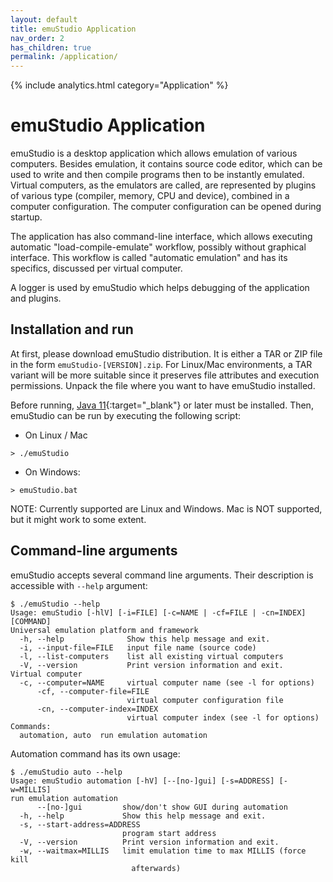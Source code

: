 ```yaml
---
layout: default
title: emuStudio Application
nav_order: 2
has_children: true
permalink: /application/
---
```


{% include analytics.html category="Application" %}

# emuStudio Application

emuStudio is a desktop application which allows emulation of various computers. Besides emulation, it contains source
code editor, which can be used to write and then compile programs then to be instantly emulated. Virtual computers, as
the emulators are called, are represented by plugins of various type (compiler, memory, CPU and device), combined in a
computer configuration. The computer configuration can be opened during startup.

The application has also command-line interface, which allows executing automatic "load-compile-emulate" workflow,
possibly without graphical interface. This workflow is called "automatic emulation" and has its specifics, discussed per
virtual computer.

A logger is used by emuStudio which helps debugging of the application and plugins.

## Installation and run

At first, please download emuStudio distribution. It is either a TAR or ZIP file in the form `emuStudio-[VERSION].zip`.
For Linux/Mac environments, a TAR variant will be more suitable since it preserves file attributes and execution
permissions. Unpack the file where you want to have emuStudio installed.

Before running, [Java 11][java11]{:target="_blank"} or later must be installed. Then, emuStudio can be run by executing
the following script:

- On Linux / Mac
```
> ./emuStudio
```

- On Windows:
```
> emuStudio.bat
```

NOTE: Currently supported are Linux and Windows. Mac is NOT supported, but it might work to some extent.

## Command-line arguments

emuStudio accepts several command line arguments. Their description is accessible with `--help` argument:

    $ ./emuStudio --help
    Usage: emuStudio [-hlV] [-i=FILE] [-c=NAME | -cf=FILE | -cn=INDEX] [COMMAND]
    Universal emulation platform and framework
      -h, --help              Show this help message and exit.
      -i, --input-file=FILE   input file name (source code)
      -l, --list-computers    list all existing virtual computers
      -V, --version           Print version information and exit.
    Virtual computer
      -c, --computer=NAME     virtual computer name (see -l for options)
          -cf, --computer-file=FILE
                              virtual computer configuration file
          -cn, --computer-index=INDEX
                              virtual computer index (see -l for options)
    Commands:
      automation, auto  run emulation automation

Automation command has its own usage:

    $ ./emuStudio auto --help
    Usage: emuStudio automation [-hV] [--[no-]gui] [-s=ADDRESS] [-w=MILLIS]
    run emulation automation
          --[no-]gui         show/don't show GUI during automation
      -h, --help             Show this help message and exit.
      -s, --start-address=ADDRESS
                             program start address
      -V, --version          Print version information and exit.
      -w, --waitmax=MILLIS   limit emulation time to max MILLIS (force kill
                               afterwards)



[java11]: https://jdk.java.net/archive/
